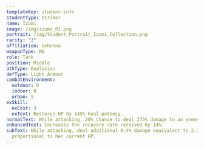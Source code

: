 ```yaml
---
templateKey: student-info
studentType: Striker
name: Izumi
image: /img/izumi_01.png
portrait: /img/Student_Portrait_Izumi_Collection.png
rarity: "3"
affiliation: Gehenna
weaponType: MG
role: Tank
position: Middle
atkType: Explosion
defType: Light Armour
combatEnvironment:
  outdoor: D
  indoor: B
  urban: S
exSkill:
  exCost: 3
  exText: Restores HP by 145% heal potency.
normalText: While attacking, 20% chance to deal 275% damage to an enemy (CD 10 sec).
enhancedText: Increases the recovery rate received by 14%.
subText: While attacking, deal additional 0.4% damage equivalent to 2.2% attack
  proportional to her current HP.
---
```


